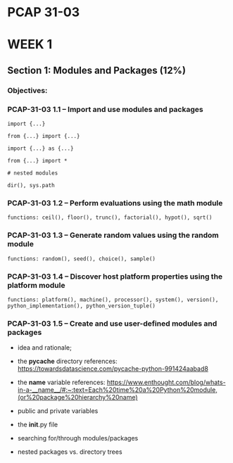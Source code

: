 # PCAP 31-03

# WEEK 1

## Section 1: Modules and Packages (12%)

### Objectives:

### PCAP-31-03 1.1 – Import and use modules and packages

```
import {...}

from {...} import {...}

import {...} as {...}

from {...} import *

# nested modules
```

`dir(), sys.path`

### PCAP-31-03 1.2 – Perform evaluations using the math module

`functions: ceil(), floor(), trunc(), factorial(), hypot(), sqrt()`

### PCAP-31-03 1.3 – Generate random values using the random module

`functions: random(), seed(), choice(), sample()`

### PCAP-31-03 1.4 – Discover host platform properties using the platform module

`functions: platform(), machine(), processor(), system(), version(), python_implementation(), python_version_tuple()`

### PCAP-31-03 1.5 – Create and use user-defined modules and packages

- idea and rationale;
- the **pycache** directory
  references:
  https://towardsdatascience.com/pycache-python-991424aabad8

- the **name** variable
  references:
  https://www.enthought.com/blog/whats-in-a-__name__/#:~:text=Each%20time%20a%20Python%20module,(or%20package%20hierarchy%20name)

- public and private variables

- the **init**.py file
- searching for/through modules/packages
- nested packages vs. directory trees
